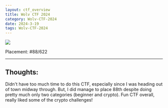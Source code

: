 ```yaml
---
layout: ctf_overview
title: Wolv CTF 2024
category: Wolv-CTF-2024
date: 2024-3-19
tags: Wolv-CTF-2024
---
```


[<img src="https://i.imgur.com/uy5UiUd.png">](https://ctftime.org/event/2240)

Placement: #88/622

---

## Thoughts:
Didn't have too much time to do this CTF, especially since I was heading out of town midway through. But, I did manage to place 88th despite doing pretty much only two categories (beginner and crypto). Fun CTF overall, really liked some of the crypto challenges!  